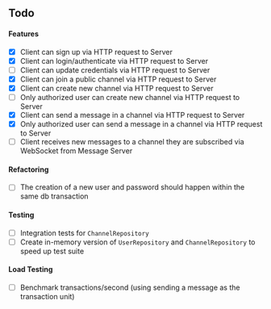## Todo

#### Features

- [x] Client can sign up via HTTP request to Server 
- [x] Client can login/authenticate via HTTP request to Server
- [ ] Client can update credentials via HTTP request to Server
- [x] Client can join a public channel via HTTP request to Server
- [x] Client can create new channel via HTTP request to Server
- [ ] Only authorized user can create new channel via HTTP request to Server
- [x] Client can send a message in a channel via HTTP request to Server
- [x] Only authorized user can send a message in a channel via HTTP request to Server
- [ ] Client receives new messages to a channel they are subscribed via WebSocket from Message Server

#### Refactoring

- [ ] The creation of a new user and password should happen within the same db transaction

#### Testing

- [ ] Integration tests for `ChannelRepository`
- [ ] Create in-memory version of `UserRepository` and `ChannelRepository` to speed up test suite

#### Load Testing

- [ ] Benchmark transactions/second (using sending a message as the transaction unit)
